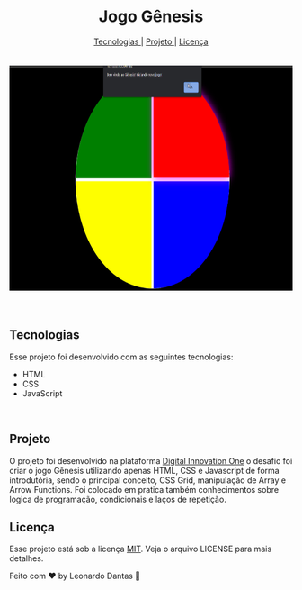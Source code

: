 <h1 align="center"> Jogo Gênesis </h1>

<div align="center">
<nav>
          <a href="#Technologies">Tecnologias </a>|
          <a href="#Project">Projeto </a>|
          <a href="#licence">Licença </a>
        </nav>
</div>

<br>
<br>

<div align="center" >
<img src="img/gif.gif" alt="gif" height="400">
</div>

<br>
<br>

<h2 id="Technologies"> Tecnologias </h2>

Esse projeto foi desenvolvido com as seguintes tecnologias:

- HTML
- CSS
- JavaScript

<br>

<h2 id="Project"> Projeto </h2>

O projeto foi desenvolvido na plataforma <a href="web.digitalinnovation.one/">Digital Innovation One</a> o desafio foi criar o jogo Gênesis utilizando apenas HTML, CSS e Javascript de forma introdutória, sendo o principal conceito, CSS Grid, manipulação de Array e Arrow Functions. Foi colocado em pratica também conhecimentos sobre logica de programação, condicionais e laços de repetição.

<h2 id="license"> Licença </h2>
Esse projeto está sob a licença <a href="https://choosealicense.com/licenses/mit//">MIT</a>. Veja o arquivo LICENSE para mais detalhes.

Feito com ♥ by Leonardo Dantas 👋
